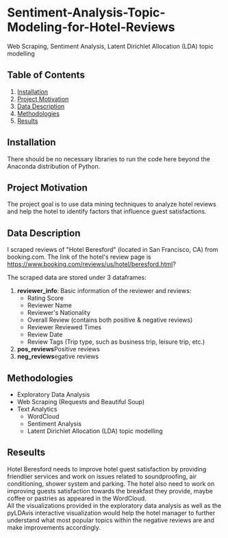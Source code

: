 # Sentiment-Analysis-Topic-Modeling-for-Hotel-Reviews
Web Scraping, Sentiment Analysis, Latent Dirichlet Allocation (LDA) topic modelling

## Table of Contents

1. [Installation](#Installation)
2. [Project Motivation](#Project-Motivation)
3. [Data Description](#Data-Description)
4. [Methodologies](#Methodologies)
5. [Results](#Results)

## Installation
There should be no necessary libraries to run the code here beyond the Anaconda distribution of Python. 

## Project Motivation
The project goal is to use data mining techniques to analyze hotel reviews and help the hotel to identify factors that influence guest satisfactions.

## Data Description
I scraped reviews of "Hotel Beresford" (located in San Francisco, CA) from booking.com. The link of the hotel's review page is https://www.booking.com/reviews/us/hotel/beresford.html?

The scraped data are stored under 3 dataframes:
1) **reviewer_info**: Basic information of the reviewer and reviews:
    * Rating Score
    * Reviewer Name
    * Reviewer's Nationality
    * Overall Review (contains both positive & negative reviews)
    * Reviewer Reviewed Times
    * Review Date
    * Review Tags (Trip type, such as business trip, leisure trip, etc.)
2) **pos_reviews**Positive reviews
3) **neg_reviews**egative reviews

## Methodologies
* Exploratory Data Analysis
* Web Scraping (Requests and Beautiful Soup) 
* Text Analytics
   * WordCloud
   * Sentiment Analysis
   * Latent Dirichlet Allocation (LDA) topic modelling

## Reseults
Hotel Beresford needs to improve hotel guest satisfaction by providing friendlier services and work on issues related to soundproofing, air conditioning, shower system and parking. The hotel also need to work on improving guests satisfaction towards the breakfast they provide, maybe coffee or pastries as appeared in the WordCloud.  
All the visualizations provided in the exploratory data analysis as well as the pyLDAvis interactive visualization would help the hotel manager to further understand what most popular topics within the negative reviews are and make improvements accordingly.

